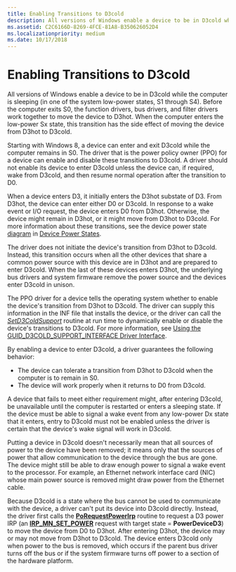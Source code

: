 ```yaml
---
title: Enabling Transitions to D3cold
description: All versions of Windows enable a device to be in D3cold while the computer is sleeping (in one of the system low-power states, S1 through S4).
ms.assetid: C2C6166D-8269-4FCE-81A8-B350626052D4
ms.localizationpriority: medium
ms.date: 10/17/2018
---
```


# Enabling Transitions to D3cold


All versions of Windows enable a device to be in D3cold while the computer is sleeping (in one of the system low-power states, S1 through S4). Before the computer exits S0, the function drivers, bus drivers, and filter drivers work together to move the device to D3hot. When the computer enters the low-power Sx state, this transition has the side effect of moving the device from D3hot to D3cold.

Starting with Windows 8, a device can enter and exit D3cold while the computer remains in S0. The driver that is the power policy owner (PPO) for a device can enable and disable these transitions to D3cold. A driver should not enable its device to enter D3cold unless the device can, if required, wake from D3cold, and then resume normal operation after the transition to D0.

When a device enters D3, it initially enters the D3hot substate of D3. From D3hot, the device can enter either D0 or D3cold. In response to a wake event or I/O request, the device enters D0 from D3hot. Otherwise, the device might remain in D3hot, or it might move from D3hot to D3cold. For more information about these transitions, see the device power state [diagram](device-power-states.md#power-state-diagram) in [Device Power States](device-power-states.md).

The driver does not initiate the device's transition from D3hot to D3cold. Instead, this transition occurs when all the other devices that share a common power source with this device are in D3hot and are prepared to enter D3cold. When the last of these devices enters D3hot, the underlying bus drivers and system firmware remove the power source and the devices enter D3cold in unison.

The PPO driver for a device tells the operating system whether to enable the device's transition from D3hot to D3cold. The driver can supply this information in the INF file that installs the device, or the driver can call the [*SetD3ColdSupport*](https://docs.microsoft.com/windows-hardware/drivers/ddi/wdm/nc-wdm-set_d3cold_support) routine at run time to dynamically enable or disable the device's transitions to D3cold. For more information, see [Using the GUID\_D3COLD\_SUPPORT\_INTERFACE Driver Interface](using-guid-d3cold-support-interface.md).

By enabling a device to enter D3cold, a driver guarantees the following behavior:

-   The device can tolerate a transition from D3hot to D3cold when the computer is to remain in S0.
-   The device will work properly when it returns to D0 from D3cold.

A device that fails to meet either requirement might, after entering D3cold, be unavailable until the computer is restarted or enters a sleeping state. If the device must be able to signal a wake event from any low-power Dx state that it enters, entry to D3cold must not be enabled unless the driver is certain that the device's wake signal will work in D3cold.

Putting a device in D3cold doesn't necessarily mean that all sources of power to the device have been removed; it means only that the sources of power that allow communication to the device through the bus are gone. The device might still be able to draw enough power to signal a wake event to the processor. For example, an Ethernet network interface card (NIC) whose main power source is removed might draw power from the Ethernet cable.

Because D3cold is a state where the bus cannot be used to communicate with the device, a driver can't put its device into D3cold directly. Instead, the driver first calls the [**PoRequestPowerIrp**](https://docs.microsoft.com/windows-hardware/drivers/ddi/wdm/nf-wdm-porequestpowerirp) routine to request a D3 power IRP (an [**IRP\_MN\_SET\_POWER**](https://docs.microsoft.com/windows-hardware/drivers/kernel/irp-mn-set-power) request with target state = **PowerDeviceD3**) to move the device from D0 to D3hot. After entering D3hot, the device may or may not move from D3hot to D3cold. The device enters D3cold only when power to the bus is removed, which occurs if the parent bus driver turns off the bus or if the system firmware turns off power to a section of the hardware platform.

 

 




